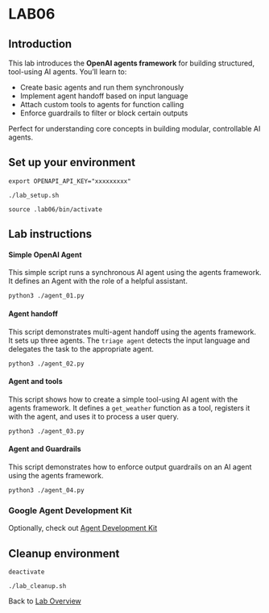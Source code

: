 # LAB06
## Introduction
This lab introduces the **OpenAI agents framework** for building structured, tool-using AI agents. You’ll learn to:
- Create basic agents and run them synchronously
- Implement agent handoff based on input language
- Attach custom tools to agents for function calling
- Enforce guardrails to filter or block certain outputs

Perfect for understanding core concepts in building modular, controllable AI agents.
## Set up your environment
```
export OPENAPI_API_KEY="xxxxxxxxx"
```
```
./lab_setup.sh
```
```
source .lab06/bin/activate
```
## Lab instructions
#### Simple OpenAI Agent
This simple script runs a synchronous AI agent using the agents framework. It defines an Agent with the role of a helpful assistant.
```
python3 ./agent_01.py
```
#### Agent handoff
This script demonstrates multi-agent handoff using the agents framework. It sets up three agents. 
The `triage agent` detects the input language and delegates the task to the appropriate agent.
```
python3 ./agent_02.py
```
#### Agent and tools
This script shows how to create a simple tool-using AI agent with the agents framework. It defines a `get_weather` function as a tool, registers it with the agent, and uses it to process a user query. 
```
python3 ./agent_03.py
```
#### Agent and Guardrails
This script demonstrates how to enforce output guardrails on an AI agent using the agents framework.
```
python3 ./agent_04.py
```
### Google Agent Development Kit
Optionally, check out [Agent Development Kit](https://google.github.io/adk-docs/get-started/quickstart/)
## Cleanup environment
```
deactivate
```
```
./lab_cleanup.sh
```
Back to [Lab Overview](https://github.com/kubiosec-agentic/agentic-labs/blob/master/README.md#-lab-overview)
